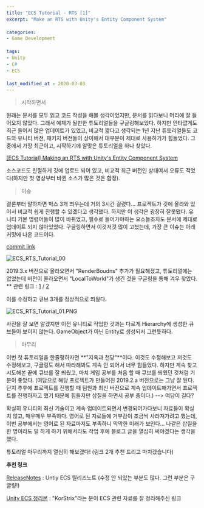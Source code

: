 ```yaml
---
title: "ECS Tutorial - RTS [1]"
excerpt: "Make an RTS with Unity's Entity Component System"

categories:
- Game Development

tags:
- Unity
- C#
- ECS

last_modified_at : 2020-03-03
---
```


> 시작하면서

 원래는 문서를 모두 읽고 코드  작성을 해볼 생각이었지만, 문서를 읽다보니 머리에 잘 들어오지 않았다. 그래서 예제가 될만한 튜토리얼들을 구글링해보았다. 하지만 안타깝게도 최근 들어서 많은 업데이트가 있었고, 비교적 짧다고 생각되는 1년 지난 튜토리얼들도 코드와 유니티 버전, 패키지 버전들이 상이해서 대부분이 제대로 사용하기가 힘들었다. 그 중에서 가장 최근이고, 시작하기에 알맞은 튜토리얼을 하나 찾았다.

[[ECS Tutorial] Making an RTS with Unity's Entity Component System](https://www.youtube.com/watch?v=36Q6HO19O6U&list=PL13LVknaRwqyN4vKyeZwjcVlkjuvYgYwq&index=1)

 소스코드도 친절하게 깃에 업로드 되어 있고, 비교적 최근 버전인 상태여서 오류도 적었다(하지만 첫 영상부터 바뀐 소스가 많은 것은 함정).    



> 이슈

 결론부터 말하자면 박스 3개 띄우는데 거의 3시간 걸렸다... 프로젝트가 깃에 올라와 있어서 비교적 쉽게 진행할 수 있겠다고 생각했다. 하지만 이 생각은 굉장히 잘못됐다. 유니티 기본 명령어들이 많이 바뀌었고, 필수로 들어가야하는 요소들조차도 문서에 제대로 업데이트 되지 않아있었다. 구글링하면서 이것저것 많이 고쳤는데, 가장 큰 이슈는 아래 커밋에 나온 코드이다.    

[commit link](https://github.com/GyutaeLee/CG_SHOOT/commit/866956e42e4e6ef785746ea263b6a89b75f274ab)

![ECS_RTS_Tutorial_00](..\..\assets\images\ECS\ECS_RTS_Tutorial_00.PNG)

 2019.3.x 버전으로 올라오면서 "RenderBoudns" 추가가 필요해졌고, 튜토리얼에는 없었는데 버전이 올라오면서 "LocalToWorld"가 생긴 것을 구글링을 통해 겨우 찾았다.    
** 관련 링크 : [1]( https://answers.unity.com/questions/1701725/ecs-rendermesh-not-work.html ) / [2]( https://forum.unity.com/threads/the-entities-is-not-visible.674518/ )    

 이를 수정하고 큐브 3개를 정상적으로 띄웠다.    

![ECS_RTS_Tutorial_01.PNG](..\..\assets\images\ECS\ECS_RTS_Tutorial_01.PNG)

 사진을 잘 보면 알겠지만 이전 유니티로 작업한 것과는 다르게 Hierarchy에 생성한 큐브들이 보이지 않는다. GameObject가 아닌 Entity로 생성되서 그런듯하다.    

  

  

> 마무리

 이번 첫 튜토리얼을 한줄평하자면 **"지옥과 천당"**이다. 이것도 수정해보고 저것도 수정해보고, 구글링도 해서 따라해봐도 계속 안 되어서 너무 힘들었다. 하지만 계속 찾고 시도해본 끝에 큐브를 잘 띄웠고, 마치 게임 공부를 처음 할 때 큐브를 띄웠던 것처럼 기분이 좋았다. (여담으로 해당 프로젝트가 만들어진 2019.2.a 버전으로는 그냥 잘 된다. 단지 추후에 프로젝트를 진행할 때 팀원과 최신 버전으로 계속 업데이트해가면서 프로젝트를 진행하자고 했기 때문에 힘들지만 삽질을 하면서 공부 중이다.) --> 여담이 길다?

 확실히 유니티의 최신 기술이고 계속 업데이트되면서 변경되어가다보니 자료들이 확실치 않고, 매우매우 부족하다. 영어로 된 자료들에 거부감이 조금씩 사라져가려고 했는데, 이번 공부에서는 영어로 된 자료마저도 부족하니 막막한 미래가 보인다... 나같은 삽질을 한 명이라도 덜 하게 하기 위해서라도 작업 후에 블로그 글을 열심히 써야겠다는 생각을 했다.

 튜토리얼 마무리까지 열심히 해보겠다! (링크 2개 추천 드리고 마치겠습니다)    

  

  

  

**추천 링크**

[ReleaseNotes]( https://github.com/Unity-Technologies/EntityComponentSystemSamples/blob/master/ECSSamples/ReleaseNotes.md ) : Untiy ECS 릴리즈노트 (수정 안 되있는 부분도 많다. 그런 부분은 구글링!)

[Unity ECS 정리본]( https://github.com/KorStrix/Unity_Study_ECS ) : "KorStrix"라는 분이 ECS 관련 자료를 잘 정리해주신 링크